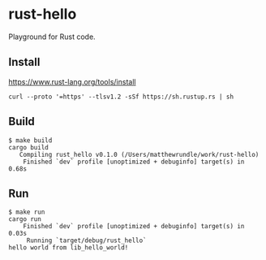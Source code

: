 # rust-hello
Playground for Rust code.

## Install

https://www.rust-lang.org/tools/install

```
curl --proto '=https' --tlsv1.2 -sSf https://sh.rustup.rs | sh
```

## Build

```
$ make build
cargo build
   Compiling rust_hello v0.1.0 (/Users/matthewrundle/work/rust-hello)
    Finished `dev` profile [unoptimized + debuginfo] target(s) in 0.68s
```

## Run

```
$ make run
cargo run
    Finished `dev` profile [unoptimized + debuginfo] target(s) in 0.03s
     Running `target/debug/rust_hello`
hello world from lib_hello_world!
```
